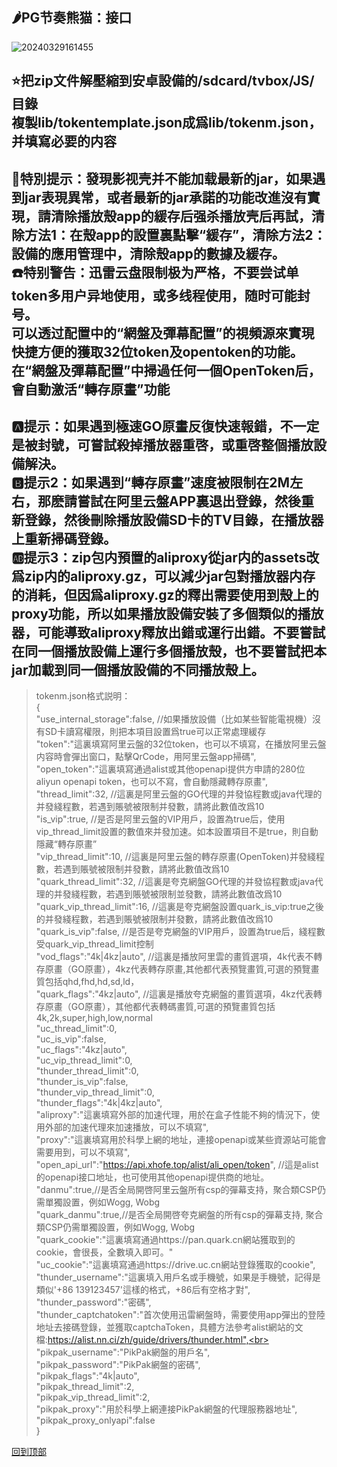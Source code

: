 ## 🌶PG节奏熊猫：接口
![20240329161455](https://github.com/alantang1977/pg/assets/107459091/27f521bb-6e87-447b-acbb-a97cf097b8dd)

:star:把zip文件解壓縮到安卓設備的/sdcard/tvbox/JS/目錄<br>
複製lib/tokentemplate.json成爲lib/tokenm.json，并填寫必要的内容<br>
---
:name_badge:特別提示：發現影视壳并不能加载最新的jar，如果遇到jar表現異常，或者最新的jar承諾的功能改進沒有實現，請清除播放殼app的緩存后强杀播放壳后再試，清除方法1：在殼app的設置裏點擊“緩存”，清除方法2：設備的應用管理中，清除殼app的數據及緩存。<br>
:phone:特别警告：迅雷云盘限制极为严格，不要尝试单token多用户异地使用，或多线程使用，随时可能封号。<br> 
可以透过配置中的“網盤及彈幕配置”的視頻源來實現快捷方便的獲取32位token及opentoken的功能。在“網盤及彈幕配置”中掃過任何一個OpenToken后，會自動激活“轉存原畫”功能<br> 
---
:a:提示：如果遇到極速GO原畫反復快速報錯，不一定是被封號，可嘗試殺掉播放器重啓，或重啓整個播放設備解決。<br> 
:b:提示2：如果遇到“轉存原畫”速度被限制在2M左右，那麽請嘗試在阿里云盤APP裏退出登錄，然後重新登錄，然後刪除播放設備SD卡的TV目錄，在播放器上重新掃碼登錄。<br> 
:ab:提示3：zip包内預置的aliproxy從jar内的assets改爲zip内的aliproxy.gz，可以減少jar包對播放器内存的消耗，但因爲aliproxy.gz的釋出需要使用到殼上的proxy功能，所以如果播放設備安裝了多個類似的播放器，可能導致aliproxy釋放出錯或運行出錯。不要嘗試在同一個播放設備上運行多個播放殼，也不要嘗試把本jar加載到同一個播放設備的不同播放殼上。<br>
--- 
> tokenm.json格式説明：<br>
{<br>
"use_internal_storage":false, //如果播放設備（比如某些智能電視機）沒有SD卡讀寫權限，則把本項目設置爲true可以正常處理緩存<br>
"token":"這裏填寫阿里云盤的32位token，也可以不填寫，在播放阿里云盤内容時會彈出窗口，點擊QrCode，用阿里云盤app掃碼",<br>
"open_token":"這裏填寫通過alist或其他openapi提供方申請的280位aliyun openapi token，也可以不寫，會自動隱藏轉存原畫",<br>
"thread_limit":32, //這裏是阿里云盤的GO代理的并發協程數或java代理的并發綫程數，若遇到賬號被限制并發數，請將此數值改爲10<br>
"is_vip":true, //是否是阿里云盤的VIP用戶，設置為true后，使用vip_thread_limit設置的數值來并發加速。如本設置項目不是true，則自動隱藏“轉存原畫”<br>
"vip_thread_limit":10, //這裏是阿里云盤的轉存原畫(OpenToken)并發綫程數，若遇到賬號被限制并發數，請將此數值改爲10<br>
"quark_thread_limit":32, //這裏是夸克網盤GO代理的并發協程數或java代理的并發綫程數，若遇到賬號被限制並發數，請將此數值改爲10<br>
"quark_vip_thread_limit":16, //這裏是夸克網盤設置quark_is_vip:true之後的并發綫程數，若遇到賬號被限制并發數，請將此數值改爲10<br>
"quark_is_vip":false, //是否是夸克網盤的VIP用戶，設置為true后，綫程數受quark_vip_thread_limit控制<br>
"vod_flags":"4k|4kz|auto", //這裏是播放阿里雲的畫質選項，4k代表不轉存原畫（GO原畫），4kz代表轉存原畫,其他都代表預覽畫質,可選的預覽畫質包括qhd,fhd,hd,sd,ld，<br>
"quark_flags":"4kz|auto", //這裏是播放夸克網盤的畫質選項，4kz代表轉存原畫（GO原畫），其他都代表轉碼畫質,可選的預覽畫質包括4k,2k,super,high,low,normal<br>
"uc_thread_limit":0,<br>
"uc_is_vip":false,<br>
"uc_flags":"4kz|auto",<br>
"uc_vip_thread_limit":0,<br>
"thunder_thread_limit":0,<br>
"thunder_is_vip":false,<br>
"thunder_vip_thread_limit":0,<br>
"thunder_flags":"4k|4kz|auto",<br>
"aliproxy":"這裏填寫外部的加速代理，用於在盒子性能不夠的情況下，使用外部的加速代理來加速播放，可以不填寫",<br>
"proxy":"這裏填寫用於科學上網的地址，連接openapi或某些資源站可能會需要用到，可以不填寫",<br>
"open_api_url":"https://api.xhofe.top/alist/ali_open/token", //這是alist的openapi接口地址，也可使用其他openapi提供商的地址。<br>
"danmu":true,//是否全局開啓阿里云盤所有csp的彈幕支持，聚合類CSP仍需單獨設置，例如Wogg, Wobg<br>
"quark_danmu":true,//是否全局開啓夸克網盤的所有csp的彈幕支持, 聚合類CSP仍需單獨設置，例如Wogg, Wobg<br>
"quark_cookie":"這裏填寫通過https://pan.quark.cn網站獲取到的cookie，會很長，全數填入即可。"<br>
"uc_cookie":"這裏填寫通過https://drive.uc.cn網站登錄獲取的cookie",<br>
"thunder_username":"這裏填入用戶名或手機號，如果是手機號，記得是類似'+86 139123457'這樣的格式，+86后有空格才對",<br>
"thunder_password":"密碼",<br>
"thunder_captchatoken":"首次使用迅雷網盤時，需要使用app彈出的登陸地址去接碼登錄，並獲取captchaToken，具體方法參考alist網站的文檔:https://alist.nn.ci/zh/guide/drivers/thunder.html",<br>
"pikpak_username":"PikPak網盤的用戶名",<br>
"pikpak_password":"PikPak網盤的密碼",<br>
"pikpak_flags":"4k|auto",<br>
"pikpak_thread_limit":2,<br>
"pikpak_vip_thread_limit":2,<br>
"pikpak_proxy":"用於科學上網連接PikPak網盤的代理服務器地址",<br>
"pikpak_proxy_onlyapi":false<br>
}

[回到顶部](#readme)
